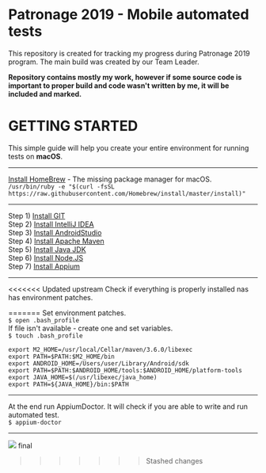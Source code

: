 # Patronage 2019 - Mobile automated tests
This repository is created for tracking my progress during Patronage 2019 program. The main build was created by our Team Leader.

**Repository contains mostly my work, however if some source code is important to proper build and code wasn't written by me, it will be included and marked.**
# GETTING STARTED
This simple guide will help you create your entire environment for running tests on **macOS**.
***
[Install HomeBrew](https://brew.sh) - The missing package manager for macOS.   
`/usr/bin/ruby -e "$(curl -fsSL https://raw.githubusercontent.com/Homebrew/install/master/install)"`
***
Step 1) [Install GIT]()  
Step 2) [Install IntelliJ IDEA]()  
Step 3) [Install AndroidStudio]()  
Step 4) [Install Apache Maven]()  
Step 5) [Install Java JDK]()  
Step 6) [Install Node.JS]()  
Step 7) [Install Appium]()  
***
<<<<<<< Updated upstream
Check if everything is properly installed nas has environment patches.  

=======
Set environment patches.   
`$ open .bash_profile`   
If file isn't available - create one and set variables.  
`$ touch .bash_profile`
```
export M2_HOME=/usr/local/Cellar/maven/3.6.0/libexec
export PATH=$PATH:$M2_HOME/bin
export ANDROID_HOME=/Users/user/Library/Android/sdk
export PATH=$PATH:$ANDROID_HOME/tools:$ANDROID_HOME/platform-tools
export JAVA_HOME=$(/usr/libexec/java_home)
export PATH=${JAVA_HOME}/bin:$PATH
```
***
At the end run AppiumDoctor. It will check if you are able to write and run automated test.   
`$ appium-doctor`
***
![](http://i.imgur.com/hnr4NWw.png)
final
>>>>>>> Stashed changes
